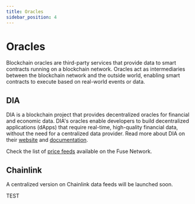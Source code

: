 ```yaml
---
title: Oracles
sidebar_position: 4
---
```


# Oracles

Blockchain oracles are third-party services that provide data to smart contracts running on a blockchain network. Oracles act as intermediaries between the blockchain network and the outside world, enabling smart contracts to execute based on real-world events or data.

## DIA

DIA is a blockchain project that provides decentralized oracles for financial and economic data. DIA's oracles enable developers to build decentralized applications (dApps) that require real-time, high-quality financial data, without the need for a centralized data provider. Read more about DIA on their [website](https://www.diadata.org/) and [documentation](https://docs.diadata.org/).

Check the list of [price feeds](https://docs.diadata.org/documentation/oracle-documentation/deployed-contracts#fuse) available on the Fuse Network.

## Chainlink

A centralized version on Chainlink data feeds will be launched soon.

<Admonition type="danger" title="Test">
  TEST
</Admonition>
